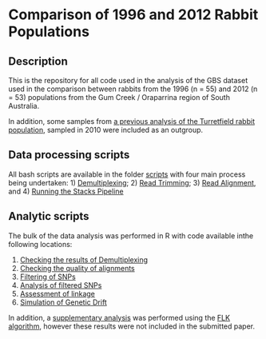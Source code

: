 # Comparison of 1996 and 2012 Rabbit Populations

## Description

This is the repository for all code used in the analysis of the GBS dataset used in the comparison between rabbits from the 1996 (n = 55) and 2012 (n = 53) populations from the Gum Creek / Oraparrina region of South Australia.

In addition, some samples from [a previous analysis of the Turretfield rabbit population](https://onlinelibrary.wiley.com/doi/abs/10.1111/mec.14228), sampled in 2010 were included as an outgroup.

## Data processing scripts

All bash scripts are available in the folder [scripts](scripts) with four main process being undertaken: 1) [Demultiplexing](scripts/1_demultiplex.sh); 2) [Read Trimming](scripts/2_trimAfterDeMux.sh); 3) [Read Alignment](scripts/3_alignTrimmed.sh), and 4) [Running the Stacks Pipeline](scripts/4_stacksPipeline.sh)

## Analytic scripts

The bulk of the data analysis was performed in R with code available inthe following locations:

1. [Checking the results of Demultiplexing](R/01_checkDemux)
2. [Checking the quality of alignments](R/02_checkAlignments)
3. [Filtering of SNPs](R/03_SNPFiltering)
4. [Analysis of filtered SNPs](R/04_SNP_Analysis)
5. [Assessment of linkage](R/05_Linkage_Analysis)
6. [Simulation of Genetic Drift](R/06_GeneticDrift)

In addition, a [supplementary analysis](S1_FLK) was performed using the [FLK algorithm](https://www.genetics.org/content/186/1/241.long), however these results were not included in the submitted paper.